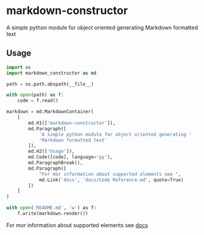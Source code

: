 # markdown-constructor

A simple python module for object oriented generating Markdown formatted text

## Usage

```py
import os
import markdown_constructor as md

path = os.path.abspath(__file__)

with open(path) as f:
    code = f.read()

markdown = md.MarkdownContainer(
    [
        md.H1(['markdown-constructor']),
        md.Paragraph([
            'A simple python module for object oriented generating '
            'Markdown formatted text'
        ]),
        md.H2(['Usage']),
        md.Code([code], language='py'),
        md.ParagraphBreak(),
        md.Paragraph([
            "For mor information about supported elements see ",
            md.Link('docs', 'docs/Code Reference.md', quote=True)
        ])
    ]
)

with open('README.md', 'w') as f:
    f.write(markdown.render())
```

For mor information about supported elements see [docs](docs/Code%20Reference.md)

